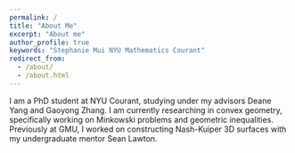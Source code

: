 ```yaml
---
permalink: /
title: "About Me"
excerpt: "About me"
author_profile: true
keywords: "Stephanie Mui NYU Mathematics Courant"
redirect_from: 
  - /about/
  - /about.html
---
```

<head>
   <meta name="keywords" content="Stephanie Mui Mathematics NYU Courant">
</head>


I am a PhD student at NYU Courant, studying under my advisors Deane Yang and Gaoyong Zhang.   I am currently researching in convex geometry, specifically working on Minkowski problems and geometric inequalities.  Previously at GMU, I worked on constructing Nash-Kuiper 3D surfaces with my undergraduate mentor Sean Lawton.


